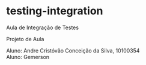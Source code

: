 # testing-integration
Aula de  Integração de Testes

Projeto de Aula 

Aluno: Andre Cristóvão Conceição da Silva, 10100354 
</br>
Aluno: Gemerson


